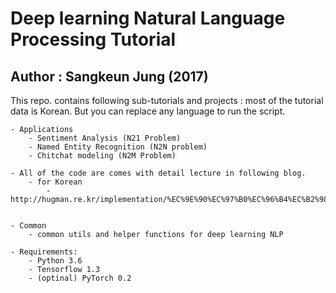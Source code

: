 # Deep learning Natural Language Processing Tutorial 
##	Author : Sangkeun Jung (2017)


This repo. contains following sub-tutorials and projects
    : most of the tutorial data is Korean. But you can replace any language to run the script. 

    - Applications
        - Sentiment Analysis (N21 Problem)
        - Named Entity Recognition (N2N problem) 
        - Chitchat modeling (N2M Problem)

	- All of the code are comes with detail lecture in following blog.
		- for Korean
			- http://hugman.re.kr/implementation/%EC%9E%90%EC%97%B0%EC%96%B4%EC%B2%98%EB%A6%AC/

        
    - Common
        - common utils and helper functions for deep learning NLP

    - Requirements:
        - Python 3.6
        - Tensorflow 1.3
        - (optinal) PyTorch 0.2




